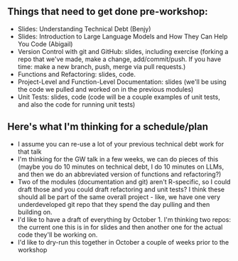## Things that need to get done pre-workshop:

* Slides: Understanding Technical Debt (Benjy) 
* Slides: Introduction to Large Language Models and How They Can Help You Code (Abigail)
* Version Control with git and GitHub: slides, including exercise (forking a repo that we've made, make a change, add/commit/push. If you have time: make a new branch, push, merge via pull requests.)
* Functions and Refactoring: slides, code. 
* Project-Level and Function-Level Documentation: slides (we'll be using the code we pulled and worked on in the previous modules)
*  Unit Tests: slides, code (code will be a couple examples of unit tests, and also the code for running unit tests)

## Here's what I'm thinking for a schedule/plan

* I assume you can re-use a lot of your previous technical debt work for that talk
* I'm thinking for the GW talk in a few weeks, we can do pieces of this (maybe you do 10 minutes on technical debt, I do 10 minutes on LLMs, and then we do an abbreviated version of functions and refactoring?)
* Two of the modules (documentation and git) aren't R-specific, so I could draft those and you could draft refactoring and unit tests? I think these should all be part of the same overall project - like, we have one very underdeveloped git repo that they spend the day pulling and then building on. 
* I'd like to have a draft of everything by October 1. I'm thinking two repos: the current one this is in for slides and then another one for the actual code they'll be working on. 
* I'd like to dry-run this together in October a couple of weeks prior to the workshop
